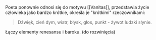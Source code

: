 Poeta ponownie odnosi się do motywu [[Vanitas]], przedstawia życie człowieka jako bardzo krótkie, określa je "krótkimi" rzeczownikami:

>Dźwięk, cień dym, wiatr, błysk, głos, punkt - żywot ludzki słynie.

Łączy elementy renesansu i baroku. (do rozwinięcia)